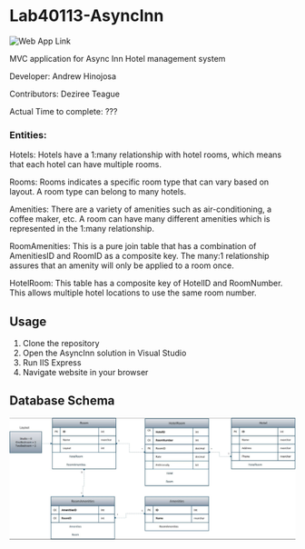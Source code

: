 # Lab40113-AsyncInn

![Web App Link](https://asyncinnwapp.azurewebsites.net)

 MVC application for Async Inn Hotel management system


Developer: Andrew Hinojosa

Contributors: Deziree Teague


Actual Time to complete: ???


### Entities:

Hotels: Hotels have a 1:many relationship with hotel rooms, which means that each hotel can have multiple rooms.

Rooms: Rooms indicates a specific room type that can vary based on layout. A room type can belong to many hotels.  

Amenities: There are a variety of amenities such as air-conditioning, a coffee maker, etc. A room can have many different amenities which is represented in the 1:many relationship.

RoomAmenities: This is a pure join table that has a combination of AmenitiesID and RoomID as a composite key. The many:1 relationship assures that an amenity will only be applied to a room once. 

HotelRoom: This table has a composite key of HotelID and RoomNumber. This allows multiple hotel locations to use the same room number. 

## Usage

1. Clone the repository 
2. Open the AsyncInn solution in Visual Studio
3. Run IIS Express
4. Navigate website in your browser

## Database Schema

![Lab40113](https://github.com/drewsview34/AsyncInn/blob/master/Assets/databaseSchema.JPG)

